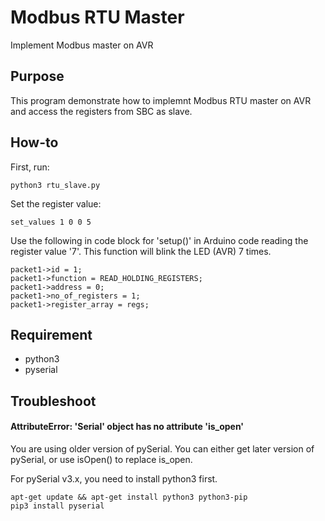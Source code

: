 Modbus RTU Master
=
Implement Modbus master on AVR

## Purpose
This program demonstrate how to implemnt Modbus RTU master on AVR and access the registers from SBC as slave.


## How-to
First, run:

    python3 rtu_slave.py

Set the register value:

    set_values 1 0 0 5

Use the following in code block for 'setup()' in Arduino code reading the register value '7'.
This function will blink the LED (AVR) 7 times.

    packet1->id = 1;
    packet1->function = READ_HOLDING_REGISTERS;
    packet1->address = 0;
    packet1->no_of_registers = 1;
    packet1->register_array = regs;
    

## Requirement
- python3
- pyserial
  
## Troubleshoot

#### AttributeError: 'Serial' object has no attribute 'is_open'
You are using older version of pySerial. You can either get later version of pySerial, or use isOpen() to replace is_open.

For pySerial v3.x, you need to install python3 first.

    apt-get update && apt-get install python3 python3-pip
    pip3 install pyserial